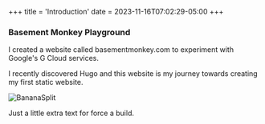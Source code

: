 +++
title = 'Introduction'
date = 2023-11-16T07:02:29-05:00
+++
### Basement Monkey Playground

I created a website called basementmonkey.com to experiment with Google's G Cloud services.

I recently discovered Hugo and this website is my journey towards creating my first static website.

![BananaSplit](../bananasplit.jpg)

Just a little extra text for force a build.